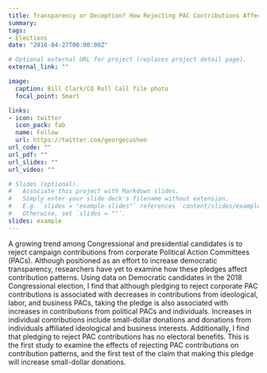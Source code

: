 ```yaml
---
title: Transparency or Deception? How Rejecting PAC Contributions Affects Contribution Patterns
summary:
tags:
- Elections
date: "2016-04-27T00:00:00Z"

# Optional external URL for project (replaces project detail page).
external_link: ""

image:
  caption: Bill Clark/CQ Roll Call file photo
  focal_point: Smart

links:
- icon: twitter
  icon_pack: fab
  name: Follow
  url: https://twitter.com/georgecushen
url_code: ""
url_pdf: ""
url_slides: ""
url_video: ""

# Slides (optional).
#   Associate this project with Markdown slides.
#   Simply enter your slide deck's filename without extension.
#   E.g. `slides = "example-slides"` references `content/slides/example-slides.md`.
#   Otherwise, set `slides = ""`.
slides: example
---
```


A growing trend among Congressional and presidential candidates is to reject campaign contributions from corporate Political Action Committees (PACs). Although positioned as an effort to increase democratic transparency, researchers have yet to examine how these pledges affect contribution patterns. Using data on Democratic candidates in the 2018 Congressional election, I find that although pledging to reject corporate PAC contributions is associated with decreases in contributions from ideological, labor, and business PACs, taking the pledge is also associated with increases in contributions from political PACs and individuals. Increases in individual contributions include small-dollar donations and donations from individuals affiliated ideological and business interests. Additionally, I find that pledging to reject PAC contributions has no electoral benefits. This is the first study to examine the effects of rejecting PAC contributions on contribution patterns, and the first test of the claim that making this pledge will increase small-dollar donations.
